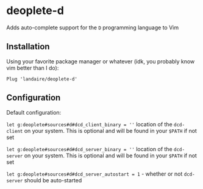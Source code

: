 # deoplete-d

Adds auto-complete support for the `D` programming language to Vim

## Installation

Using your favorite package manager or whatever (idk, you probably know vim
better than I do):

```
Plug 'landaire/deoplete-d'
```

## Configuration

Default configuration:

`let g:deoplete#sources#d#dcd_client_binary = ''` location of the `dcd-client`
on your system. This is optional and will be found in your `$PATH` if not set

`let g:deoplete#sources#d#dcd_server_binary = ''` location of the `dcd-server`
on your system. This is optional and will be found in your `$PATH` if not set

`let g:deoplete#sources#d#dcd_server_autostart = 1` - whether or not `dcd-server`
should be auto-started
